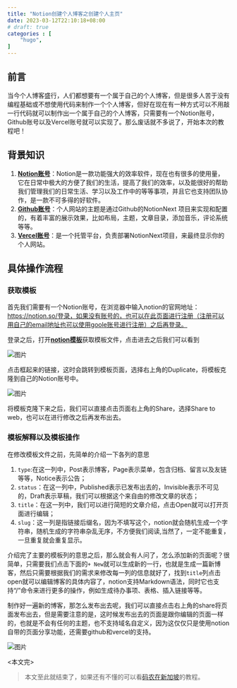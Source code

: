 ```yaml
---
title: "Notion创建个人博客之创建个人主页"
date: 2023-03-12T22:10:18+08:00
# draft: true
categories : [
    "hugo",
]
---
```


## 前言

当今个人博客盛行，人们都想要有一个属于自己的个人博客，但是很多人苦于没有编程基础或不想使用代码来制作一个个人博客，但好在现在有一种方式可以不用敲一行代码就可以制作出一个属于自己的个人博客，只需要有一个Notion账号，Github账号以及Vercel账号就可以实现了。那么废话就不多说了，开始本次的教程吧！

## 背景知识

1. [**Notion账号**](https://www.notion.so/)：Notion是一款功能强大的效率软件，现在也有很多的使用量，它在日常中极大的方便了我们的生活，提高了我们的效率，以及能很好的帮助我们管理我们的日常生活、学习以及工作中的等等事项，并且它也支持团队协作，是一款不可多得的好软件。
2. [**Github账号**](https://www.github.com)：个人网站的主题是通过Github的NotionNext 项目来实现和配置的，有着丰富的展示效果，比如布局，主题，文章目录，添加音乐，评论系统等等。
3. **[Vercel账号](https://vercel.com)**：是一个托管平台，负责部署NotionNext项目，来最终显示你的个人网站。

## 具体操作流程

### 获取模板

首先我们需要有一个Notion账号，在浏览器中输入notion的官网地址：https://notion.so/登录，如果没有账号的，也可以在此页面进行注册（注册可以用自己的email地址也可以使用goole账号进行注册）之后再登录。

登录之后，打开[**notion模板**](https://www.notion.so/34889e026fc44f7eb074c3847a052020)获取模板文件，点击进去之后我们可以看到

![图片](/img/img5/image1.png)

点击框起来的链接，这时会跳转到模板页面，选择右上角的Duplicate，将模板克隆到自己的Notion账号中。

![图片](/img/img5/image2.png)

将模板克隆下来之后，我们可以直接点击页面右上角的Share，选择Share to web，也可以在进行修改之后再发布出去。

### 模板解释以及模板操作

在修改模板文件之前，先简单的介绍一下各列的意思

1. `type`:在这一列中，Post表示博客，Page表示菜单，包含归档、留言以及友链等等，Notice表示公告；
2. `status`：在这一列中，Published表示已发布出去的，Invisible表示不可见的，Draft表示草稿，我们可以根据这个来自由的修改文章的状态；
3. `title`：在这一列中，我们可以进行简短的文章介绍，点击Open就可以打开页面进行编辑；
4. `slug`：这一列是指链接后缀名，因为不填写这个，notion就会随机生成一个字符串，随机生成的字符串杂乱无序，不方便我们阅读,当然了，一定不能重复，一旦重复就会重复显示。

介绍完了主要的模板列的意思之后，那么就会有人问了，怎么添加新的页面呢？很简单，只需要我们点击下面的`+ New`就可以生成新的一行，也就是生成一篇新博客，然后只需要根据我们的需求来修改每一列的信息就好了，找到`title`列点击open就可以编辑博客的具体内容了，notion支持Markdown语法，同时它也支持“/”命令来进行更多的操作，例如生成待办事项、表格、插入链接等等。

制作好一遍新的博客，那怎么发布出去呢，我们可以直接点击右上角的share将页面发布出去，但是需要注意的是，这时候发布出去的页面是跟你编辑的页面一样的，也就是不会有任何的主题，也不支持域名自定义，因为这仅仅只是使用notion自带的页面分享功能，还需要github和vercel的支持。

![图片](/img/img5/image3.png)

<本文完>

> 本文至此就结束了，如果还有不懂的可以看[码农在新加坡](https://www.leftpocket.cn/post/notion/blog/)的教程。